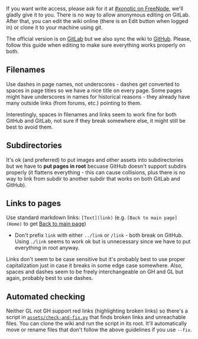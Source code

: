 If you want write access, please ask for it at [#xonotic on FreeNode](https://webchat.freenode.net/), we'll gladly give it to you. There is no way to allow anonymous editing on GitLab. After that, you can edit the wiki online (there is an Edit button when logged in) or clone it to your machine using git.

The official version is on [GitLab](https://gitlab.com/xonotic/xonotic/wikis/home) but we also sync the wiki to [GitHub](https://github.com/xonotic/xonotic/wiki). Please, follow this guide when editing to make sure everything works properly on both.

Filenames
---------

Use dashes in page names, not underscores - dashes get converted to spaces in page titles so we have a nice title on every page. Some pages might have underscores in names for historical reasons - they already have many outside links (from forums, etc.) pointing to them.

Interestingly, spaces in filenames and links seem to work fine for both GitHub and GitLab, not sure if they break somewhere else, it might still be best to avoid them.

Subdirectories
--------------

It's ok (and preferred) to put images and other assets into subdirectories but we have to **put pages in root** becuase GitHub doesn't support subdirs properly (it flattens everything - this can cause collisions, plus there is no way to link from subdir to another subdir that works on both GitLab and GitHub).

Links to pages
-------------

Use standard markdown links: `[Text](link)` (e.g. `[Back to main page](Home)` to get [Back to main page](Home))

 - Don't prefix `link` with either `../link` or `/link` - both break on GitHub. Using `./link` seems to work ok but is unnecessary since we have to put everything in root anyway.

Links don't seem to be case sensitive but it's probably best to use proper capitalization just in case it breaks in some edge case somewhere. Also, spaces and dashes seem to be freely interchangeable on GH and GL but again, probably best to use dashes.

Automated checking
-------------------

Neither GL not GH support red links (highlighting broken links) so there's a script in [`assets/check-and-fix.py`](assets/check-and-fix.py) that finds broken links and unreachable files. You can clone the wiki and run the script in its root. It'll automatically move or rename files that don't follow the above guidelines if you use `--fix`.
